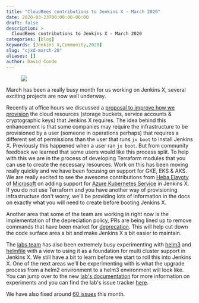 ```yaml
---
title: "CloudBees contributions to Jenkins X - March 2020"
date: 2020-03-23T00:00:00-00:00
draft: false
description: >
  CloudBees contributions to Jenkins X - March 2020
categories: [blog]
keywords: [Jenkins X,Community,2020]
slug: "cjxd-march-20"
aliases: []
author: David Conde
---
```


<figure>
<img src="/images/logo/cloudbees.png"/>
</figure>

March has been a really busy month for us working on Jenkins X, several exciting projects are now well underway. 

Recently at office hours we discussed a [proposal to improve how we provision](https://github.com/jenkins-x/enhancements/tree/master/proposals/3) the cloud resources (storage buckets, service accounts & cryptographic keys) that Jenkins X requires.
The idea behind this enhancement is that some companies may require the infrastructure to be provisioned by a user (someone in operations perhaps) that requires a different set of permissions than the user that runs `jx boot` to install Jenkins X.
Previously this happened when a user ran `jx boot`. But from community feedback we learned that some users would like this process split. 
To help with this we are in the process of developing Terraform modules that you can use to create the necessary resources. 
Work on this has been moving really quickly and we have been focusing on support for GKE, EKS & AKS.
We are really excited to see the awesome contributions from [Heba Elayoty](https://github.com/helayoty) of [Microsoft](https://www.microsoft.com) on adding support for [Azure Kubernetes Service](https://docs.microsoft.com/en-us/azure/aks/) in Jenkins X.
If you do not use Terraform and you have another way of provisioning infrastructure don't worry, we'll be providing lots of information in the docs on exactly what you will need to create before booting Jenkins X.

Another area that some of the team are working in right now is the implementation of the depreciation policy, PRs are being lined up to remove commands that have been market for [deprecation](https://jenkins-x.io/commands/deprecation/). This will help cut down the code surface area a bit and make Jenkins X a bit easier to maintain. 


The [labs team](https://github.com/jenkins-x-labs) has also been extremely busy experimenting with [helm3](https://helm.sh/blog/helm-3-released/) and [helmfile](https://github.com/roboll/helmfile) with a view to using it as a foundation for multi cluster support in Jenkins X.
We still have a bit to learn before we start to roll this into Jenkins X. One of the next areas we'll be experimenting with is what the upgrade process from a helm2 environment to a helm3 environment will look like. 
You can jump over to the new [lab's documentation](https://jenkins-x.io/docs/labs/) for more information on experiments and you can find the lab's issue tracker [here](https://github.com/jenkins-x-labs/issues/issues). 


We have also fixed around [60 issues](https://github.com/jenkins-x/jx/issues?q=is%3Aissue+is%3Aclosed+updated%3A2020-03-01..2020-03-25+-label%3Alifecycle%2Frotten+) this month.

